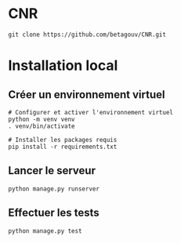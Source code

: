 # CNR

`git clone https://github.com/betagouv/CNR.git`

# Installation local 
## Créer un environnement virtuel

```
# Configurer et activer l'environnement virtuel
python -m venv venv
. venv/bin/activate

# Installer les packages requis
pip install -r requirements.txt
```

## Lancer le serveur

```
python manage.py runserver
```

## Effectuer les tests

```
python manage.py test
```
